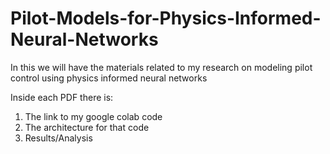# Pilot-Models-for-Physics-Informed-Neural-Networks
In this we will have the materials related to my research on modeling pilot control using physics informed neural networks

Inside each PDF there is:
1.  The link to my google colab code
2.  The architecture for that code
3.  Results/Analysis
